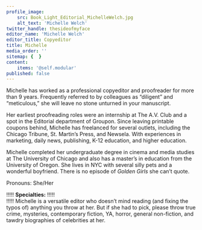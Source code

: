 ```yaml
---
profile_image:
    src: Book_Light_Editorial_MichelleWelch.jpg
    alt_text: 'Michelle Welch'
twitter_handle: thesideofmyface
editor_name: 'Michelle Welch'
editor_title: Copyeditor
title: Michelle
media_order: ''
sitemap: {  }
content:
    items: '@self.modular'
published: false
---
```


<span class="first-character">M</span>ichelle has worked as a professional copyeditor and proofreader for more than 9 years. Frequently referred to by colleagues as “diligent” and “meticulous,” she will leave no stone unturned in your manuscript. 

Her earliest proofreading roles were an internship at The A.V. Club and a spot in the Editorial department of Groupon. Since leaving printable coupons behind, Michelle has freelanced for several outlets, including the Chicago Tribune, St. Martin’s Press, and Newsela. With experiences in marketing, daily news, publishing, K-12 education, and higher education. 

Michelle completed her undergraduate degree in cinema and media studies at The University of Chicago and also has a master’s in education from the University of Oregon. She lives in NYC with several silly pets and a wonderful boyfriend. There is no episode of _Golden Girls_ she can’t quote.

Pronouns: She/Her

!!!!! **Specialties:**
!!!!!   
!!!!! Michelle is a versatile editor who doesn’t mind reading (and fixing the typos of) anything you throw at her. But if she had to pick, please throw true crime, mysteries, contemporary fiction, YA, horror, general non-fiction, and tawdry biographies of celebrities at her.